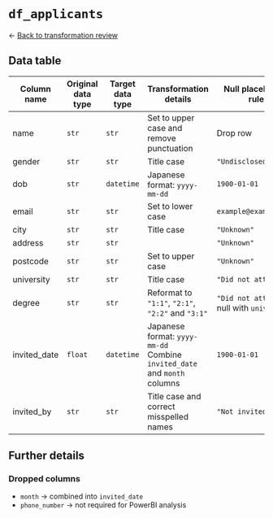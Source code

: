 # `df_applicants`
&larr; [Back to transformation review](../data_transformation_review.md)

## Data table
| Column name  | Original data type | Target data type	| Transformation details														| Null placeholder rule							|
|--------------|--------------------|-------------------|-------------------------------------------------------------------------------|-----------------------------------------------|
| name		   | `str`              | `str`				| Set to upper case and remove punctuation										| Drop row										|
| gender	   | `str`				| `str`				| Title case																	| `"Undisclosed"`								|
| dob		   | `str`				| `datetime`		| Japanese format: `yyyy-mm-dd`													| `1900-01-01`									|
| email        | `str`              | `str`				| Set to lower case																| `example@example.com`							|
| city         | `str`              | `str`				| Title case																	| `"Unknown"`									|
| address      | `str`              | `str`				|																				| `"Unknown"`									|
| postcode     | `str`              | `str`				| Set to upper case																| `"Unknown"`									|
| university   | `str`              | `str`				| Title case																	| `"Did not attend"`							|
| degree       | `str`              | `str`				| Reformat to `"1:1"`, `"2:1"`, `"2:2"` and `"3:1"`								| `"Did not attend"` if null with `university`	|
| invited_date | `float`            | `datetime`		| Japanese format: `yyyy-mm-dd` <br>Combine `invited_date` and `month` columns	| `1900-01-01`									|
| invited_by   | `str`              | `str`				| Title case and correct misspelled names										| `"Not invited"`								|

## Further details
### Dropped columns
- `month` &rarr; combined into `invited_date`
- `phone_number` &rarr; not required for PowerBI analysis
